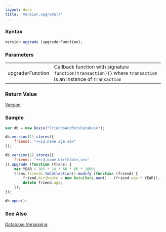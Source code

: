```yaml
---
layout: docs
title: 'Version.upgrade()'
---
```

### Syntax

```javascript
version.upgrade (upgraderFunction);
```

### Parameters
<table>
  <tr>
    <td>upgraderFunction</td>
    <td>Callback function with signature <code>function(transaction){}</code> where <code>transaction</code> is an instance of <code>Transaction</code></td>
  </tr>
</table>

### Return Value
[Version](Version)

### Sample

```javascript
var db = new Dexie("FriendsAndPetsDatabase");

db.version(1).stores({
    friends: "++id,name,age,sex"
});

db.version(2).stores({
    friends: "++id,name,birthdate,sex"
}).upgrade (function (trans) {
    var YEAR = 365 * 24 * 60 * 60 * 1000;
    trans.friends.toCollection().modify (function (friend) {
        friend.birthdate = new Date(Date.now() - (friend.age * YEAR));
        delete friend.age;
    });
});

db.open(); 
```

### See Also

[Database Versioning](Design#database-versioning)
